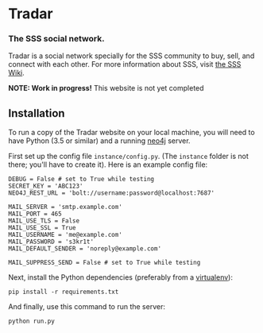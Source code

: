 # Tradar

### The SSS social network.

Tradar is a social network specially for the SSS community to buy, sell,
and connect with each other. For more information about SSS, visit
[the SSS Wiki](http://smallsharpstones.wikia.com).

**NOTE: Work in progress!** This website is not yet completed

## Installation

To run a copy of the Tradar website on your local machine, you will
need to have Python (3.5 or similar) and a running
[neo4j](http://neo4j.com) server.

First set up the config file `instance/config.py`. (The `instance`
folder is not there; you'll have to create it). Here is an example
config file:

    DEBUG = False # set to True while testing
    SECRET_KEY = 'ABC123'
    NEO4J_REST_URL = 'bolt://username:password@localhost:7687'
    
    MAIL_SERVER = 'smtp.example.com'
    MAIL_PORT = 465
    MAIL_USE_TLS = False
    MAIL_USE_SSL = True
    MAIL_USERNAME = 'me@example.com'
    MAIL_PASSWORD = 's3kr1t'
    MAIL_DEFAULT_SENDER = 'noreply@example.com'
    
    MAIL_SUPPRESS_SEND = False # set to True while testing

Next, install the Python dependencies (preferably from a
[virtualenv](http://virtualenv.readthedocs.io/)):

    pip install -r requirements.txt

And finally, use this command to run the server:

    python run.py
